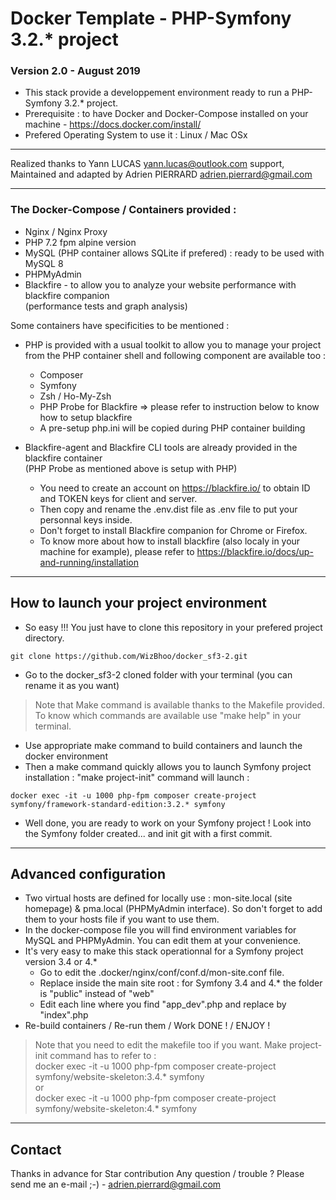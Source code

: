 # Docker Template - PHP-Symfony 3.2.* project

### Version 2.0 - August 2019

* This stack provide a developpement environment ready to run a PHP-Symfony 3.2.* project.
* Prerequisite : to have Docker and Docker-Compose installed on your machine - <https://docs.docker.com/install/>
* Prefered Operating System to use it : Linux / Mac OSx

-------------------------------------------------------------------------------------------------------------------------------------

Realized thanks to Yann LUCAS <yann.lucas@outlook.com> support,</br>
Maintained and adapted by Adrien PIERRARD <adrien.pierrard@gmail.com>

-------------------------------------------------------------------------------------------------------------------------------------

### The Docker-Compose / Containers provided :

* Nginx / Nginx Proxy
* PHP 7.2 fpm alpine version
* MySQL (PHP container allows SQLite if prefered) : ready to be used with MySQL 8
* PHPMyAdmin
* Blackfire - to allow you to analyze your website performance with blackfire companion</br>
(performance tests and graph analysis)

Some containers have specificities to be mentioned :

* PHP is provided with a usual toolkit to allow you to manage your project from the PHP container shell
and following component are available too :
    * Composer
    * Symfony
    * Zsh / Ho-My-Zsh
    * PHP Probe for Blackfire => please refer to instruction below to know how to setup blackfire
    * A pre-setup php.ini will be copied during PHP container building

* Blackfire-agent and Blackfire CLI tools are already provided in the blackfire container</br>(PHP Probe as mentioned above is setup with PHP)
    * You need to create an account on <https://blackfire.io/> to obtain ID and TOKEN keys for client and server.
    * Then copy and rename the .env.dist file as .env file to put your personnal keys inside.
    * Don't forget to install Blackfire companion for Chrome or Firefox.
    * To know more about how to install blackfire (also localy in your machine for example),
    please refer to <https://blackfire.io/docs/up-and-running/installation>

-------------------------------------------------------------------------------------------------------------------------------------

## How to launch your project environment

* So easy !!! You just have to clone this repository in your prefered project directory.

```
git clone https://github.com/WizBhoo/docker_sf3-2.git
```

* Go to the docker_sf3-2 cloned folder with your terminal (you can rename it as you want)

<blockquote>
Note that Make command is available thanks to the Makefile provided.</br>
To know which commands are available use "make help" in your terminal.
</blockquote>

* Use appropriate make command to build containers and launch the docker environment
* Then a make command quickly allows you to launch Symfony project installation : "make project-init" command will launch :

```
docker exec -it -u 1000 php-fpm composer create-project symfony/framework-standard-edition:3.2.* symfony
```

* Well done, you are ready to work on your Symfony project ! Look into the Symfony folder created... and init git with a first commit.

-------------------------------------------------------------------------------------------------------------------------------------

## Advanced configuration

* Two virtual hosts are defined for locally use : mon-site.local (site homepage)  &  pma.local (PHPMyAdmin interface).
So don't forget to add them to your hosts file if you want to use them.
* In the docker-compose file you will find environment variables for MySQL and PHPMyAdmin. You can edit them at your convenience.
* It's very easy to make this stack operationnal for a Symfony project version 3.4 or 4.*
    * Go to edit the .docker/nginx/conf/conf.d/mon-site.conf file.
    * Replace inside the main site root : for Symfony 3.4 and 4.* the folder is "public" instead of "web"
    * Edit each line where you find "app_dev".php and replace by "index".php
* Re-build containers / Re-run them / Work DONE ! / ENJOY !

<blockquote>
Note that you need to edit the makefile too if you want. Make project-init command has to refer to :</br>
docker exec -it -u 1000 php-fpm composer create-project symfony/website-skeleton:3.4.* symfony
</br>or</br>
docker exec -it -u 1000 php-fpm composer create-project symfony/website-skeleton:4.* symfony
</blockquote>

-------------------------------------------------------------------------------------------------------------------------------------

## Contact

Thanks in advance for Star contribution
Any question / trouble ? Please send me an e-mail ;-) - adrien.pierrard@gmail.com

